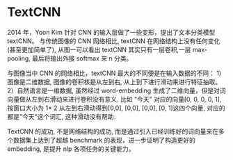 # TextCNN

2014 年，Yoon Kim 针对 CNN 的输入层做了一些变形，提出了文本分类模型 textCNN。
与传统图像的 CNN 网络相比, textCNN 在网络结构上没有任何变化(甚至更加简单了), 从图一可以看出 textCNN 其实只有一层卷积,一层 max-pooling, 最后将输出外接 softmax 来 n 分类。

与图像当中 CNN 的网络相比，textCNN 最大的不同便是在输入数据的不同：
1）图像是二维数据, 图像的卷积核是从左到右, 从上到下进行滑动来进行特征抽取。
2）自然语言是一维数据, 虽然经过 word-embedding 生成了二维向量，但是对词向量做从左到右滑动来进行卷积没有意义.
比如 "今天" 对应的向量[0, 0, 0, 0, 1], 按窗口大小为 1* 2 从左到右滑动得到[0,0], [0,0], [0,0], [0, 1]这四个向量, 对应的都是"今天"这个词汇, 这种滑动没有帮助.

TextCNN 的成功, 不是网络结构的成功, 而是通过引入已经训练好的词向量来在多个数据集上达到了超越 benchmark 的表现，进一步证明了构造更好的 embedding, 是提升 nlp 各项任务的关键能力。